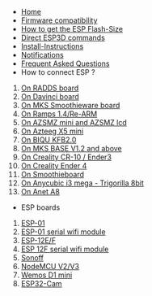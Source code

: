 * [Home](https://github.com/luc-github/ESP3D/wiki)
* [Firmware compatibility](https://github.com/luc-github/ESP3D/wiki/Firmware--support)
* [How to get the ESP Flash-Size](https://github.com/luc-github/ESP3D/wiki/Flash-Size)
* [Direct ESP3D commands](https://github.com/luc-github/ESP3D/wiki/Direct-ESP3D-commands)
* [Install-Instructions](https://github.com/luc-github/ESP3D/wiki/Install-Instructions)
* [Notifications](https://github.com/luc-github/ESP3D/wiki/Notifications)
* [Frequent Asked Questions](https://github.com/luc-github/ESP3D/issues?q=is%3Aissue+is%3Aclosed+label%3AFAQ)
* How to connect ESP ?
 1. [On RADDS board](https://github.com/luc-github/ESP3D/wiki/Where-to-connect-ESP-on-RADDS-board)
 2. [On Davinci board](https://github.com/luc-github/ESP3D/wiki/Davinci-1.0-and-2.0-board)
 3. [On MKS Smoothieware board](https://github.com/luc-github/ESP3D/wiki/MKS-Smoothieware-compatible)
 4. [On Ramps 1.4/Re-ARM](https://github.com/luc-github/ESP3D/wiki/Ramps-1.4-Re-ARM)
 5. [On AZSMZ mini and AZSMZ lcd](https://github.com/luc-github/ESP3D/wiki/AZSMZ-mini-and-AZSMZ-lcd)
 6. [On Azteeg X5 mini](https://github.com/luc-github/ESP3D/wiki/Azteeg-X5-mini)
 7. [On BIQU KFB2.0](https://github.com/luc-github/ESP3D/wiki/BIQU-KFB2.0)
 8. [On MKS BASE V1.2 and above](https://github.com/luc-github/ESP3D/wiki/MKS-GEN-v1.2-(1.3-and-above-maybe))
 9. [On Creality CR-10 / Ender3](https://github.com/luc-github/ESP3D/wiki/Creality-CR-10-Ender-3)
10. [On Creality Ender 4](https://github.com/luc-github/ESP3D/wiki/Creality-Ender-4)
11. [On Smoothieboard](https://github.com/luc-github/ESP3D/wiki/Smoothieboard)
12. [On Anycubic i3 mega - Trigorilla 8bit](https://github.com/luc-github/ESP3D/wiki/Trigorilla)
13. [On Anet A8](https://github.com/luc-github/ESP3D/wiki/How-to-connect-on-ANET-A8)
* ESP boards
 1. [ESP-01](https://github.com/luc-github/ESP3D/wiki/ESP8266-01)
 2. [ESP-01 serial wifi module](https://github.com/luc-github/ESP3D/wiki/ESP-01-serial-wifi-module)
 3. [ESP-12E/F](https://github.com/luc-github/ESP3D/wiki/ESP8266-12E-F)
 4. [ESP 12F serial wifi module](https://github.com/luc-github/ESP3D/wiki/Cheap-ESP-12F-based-serial-wifi-module)
 5. [Sonoff](https://github.com/luc-github/ESP3D/wiki/Sonoff)
 6. [NodeMCU V2/V3](https://github.com/luc-github/ESP3D/wiki/NodeMCU)
 7. [Wemos D1 mini](https://github.com/luc-github/ESP3D/wiki/D1-mini)
 8. [ESP32-Cam](https://github.com/luc-github/ESP3D/wiki/ESP-32-CAM) 

